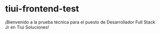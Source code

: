 # tiui-frontend-test
¡Bienvenido a la prueba técnica para el puesto de Desarrollador Full Stack Jr en Tiui Soluciones!
